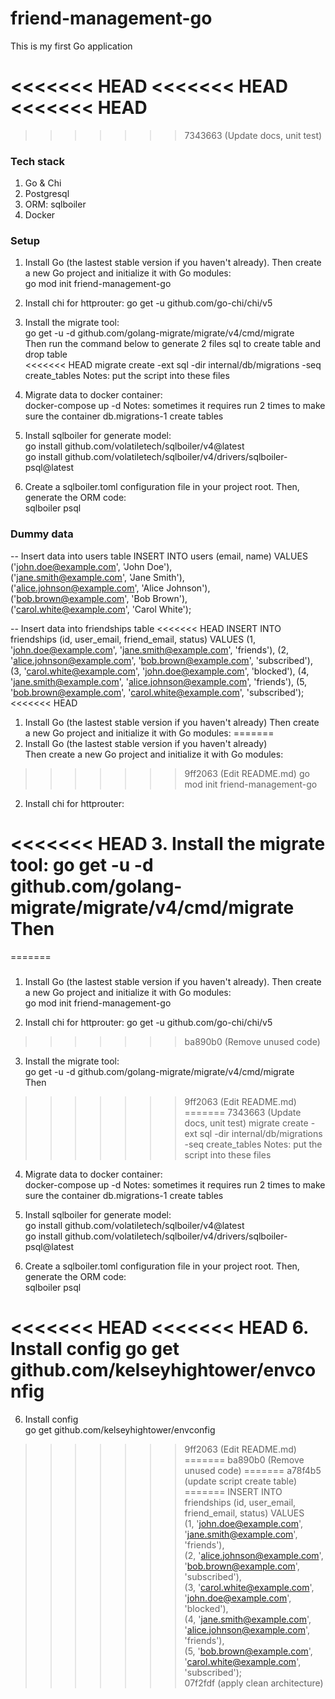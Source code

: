 # friend-management-go
This is my first Go application

<<<<<<< HEAD
<<<<<<< HEAD
<<<<<<< HEAD
=======
>>>>>>> 7343663 (Update docs, unit test)
### Tech stack
1. Go & Chi
2. Postgresql
3. ORM: sqlboiler
4. Docker

### Setup
1. Install Go (the lastest stable version if you haven't already). Then create a new Go project and initialize it with Go modules: <br />
go mod init friend-management-go

2. Install chi for httprouter: go get -u github.com/go-chi/chi/v5

3. Install the migrate tool: <br />
go get -u -d github.com/golang-migrate/migrate/v4/cmd/migrate <br />
Then run the command below to generate 2 files sql to create table and drop table <br />
<<<<<<< HEAD
migrate create -ext sql -dir internal/db/migrations -seq create_tables
Notes: put the script into these files

4. Migrate data to docker container: <br />
docker-compose up -d
Notes: sometimes it requires run 2 times to make sure the container db.migrations-1 create tables

5. Install sqlboiler for generate model: <br />
go install github.com/volatiletech/sqlboiler/v4@latest <br />
go install github.com/volatiletech/sqlboiler/v4/drivers/sqlboiler-psql@latest <br />

6. Create a sqlboiler.toml configuration file in your project root. Then, generate the ORM code: <br />
sqlboiler psql

### Dummy data
-- Insert data into users table
INSERT INTO users (email, name) VALUES <br />
('john.doe@example.com', 'John Doe'), <br />
('jane.smith@example.com', 'Jane Smith'), <br />
('alice.johnson@example.com', 'Alice Johnson'), <br />
('bob.brown@example.com', 'Bob Brown'), <br />
('carol.white@example.com', 'Carol White'); <br />

-- Insert data into friendships table
<<<<<<< HEAD
INSERT INTO friendships (id, user_email, friend_email, status) VALUES
(1, 'john.doe@example.com', 'jane.smith@example.com', 'friends'),
(2, 'alice.johnson@example.com', 'bob.brown@example.com', 'subscribed'),
(3, 'carol.white@example.com', 'john.doe@example.com', 'blocked'),
(4, 'jane.smith@example.com', 'alice.johnson@example.com', 'friends'),
(5, 'bob.brown@example.com', 'carol.white@example.com', 'subscribed');
<<<<<<< HEAD

1. Install Go (the lastest stable version if you haven't already)
Then create a new Go project and initialize it with Go modules:
=======
1. Install Go (the lastest stable version if you haven't already) <br />
Then create a new Go project and initialize it with Go modules: <br />
>>>>>>> 9ff2063 (Edit README.md)
go mod init friend-management-go

2. Install chi for httprouter:

<<<<<<< HEAD
3. Install the migrate tool:
go get -u -d github.com/golang-migrate/migrate/v4/cmd/migrate
Then 
=======
=======
### 
1. Install Go (the lastest stable version if you haven't already). Then create a new Go project and initialize it with Go modules: <br />
go mod init friend-management-go

2. Install chi for httprouter: go get -u github.com/go-chi/chi/v5
>>>>>>> ba890b0 (Remove unused code)

3. Install the migrate tool: <br />
go get -u -d github.com/golang-migrate/migrate/v4/cmd/migrate <br />
Then <br />
>>>>>>> 9ff2063 (Edit README.md)
=======
>>>>>>> 7343663 (Update docs, unit test)
migrate create -ext sql -dir internal/db/migrations -seq create_tables
Notes: put the script into these files

4. Migrate data to docker container: <br />
docker-compose up -d
Notes: sometimes it requires run 2 times to make sure the container db.migrations-1 create tables

5. Install sqlboiler for generate model: <br />
go install github.com/volatiletech/sqlboiler/v4@latest <br />
go install github.com/volatiletech/sqlboiler/v4/drivers/sqlboiler-psql@latest <br />

6. Create a sqlboiler.toml configuration file in your project root. Then, generate the ORM code: <br />
sqlboiler psql

<<<<<<< HEAD
<<<<<<< HEAD
6. Install config
go get github.com/kelseyhightower/envconfig
=======
6. Install config <br />
go get github.com/kelseyhightower/envconfig
>>>>>>> 9ff2063 (Edit README.md)
=======
>>>>>>> ba890b0 (Remove unused code)
=======
>>>>>>> a78f4b5 (update script create table)
=======
INSERT INTO friendships (id, user_email, friend_email, status) VALUES <br />
(1, 'john.doe@example.com', 'jane.smith@example.com', 'friends'), <br />
(2, 'alice.johnson@example.com', 'bob.brown@example.com', 'subscribed'), <br />
(3, 'carol.white@example.com', 'john.doe@example.com', 'blocked'), <br />
(4, 'jane.smith@example.com', 'alice.johnson@example.com', 'friends'), <br />
(5, 'bob.brown@example.com', 'carol.white@example.com', 'subscribed'); <br />
>>>>>>> 07f2fdf (apply clean architecture)
